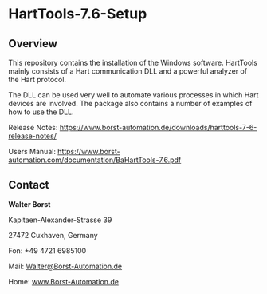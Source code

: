 # HartTools-7.6-Setup

## Overview

This repository contains the installation of the Windows software. HartTools mainly consists of a Hart communication DLL and a powerful analyzer of the Hart protocol.

The DLL can be used very well to automate various processes in which Hart devices are involved. The package also contains a number of examples of how to use the DLL.

Release Notes: https://www.borst-automation.de/downloads/harttools-7-6-release-notes/

Users Manual: https://www.borst-automation.com/documentation/BaHartTools-7.6.pdf

## Contact

**Walter Borst**

Kapitaen-Alexander-Strasse 39

27472 Cuxhaven, Germany

Fon: +49 4721 6985100

Mail: Walter@Borst-Automation.de

Home: www.Borst-Automation.de